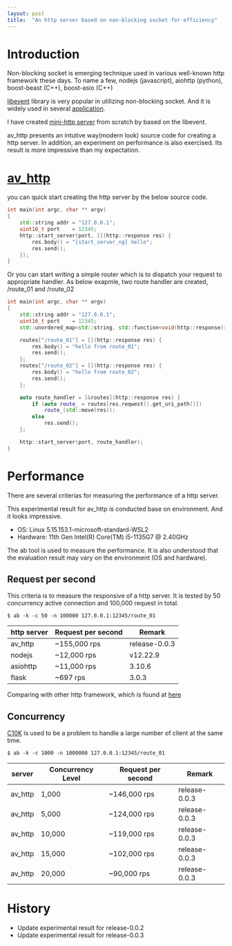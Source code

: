 ```yaml
---
layout: post
title:  "An http server based on non-blocking socket for efficiency"
---
```



# Introduction
Non-blocking socket is emerging technique used in various well-known http framework these days.
To name a few, nodejs (javascript), aiohttp (python), boost-beast (C++), boost-asio (C++)

[libevent](https://https://github.com/libevent/libevent) library is very popular in utilizing non-blocking socket.
And it is widely used in several [application](https://libevent.org/).

I have created [mini-http server](https://github.com/avble/av_http/) from scratch by based on the libevent. 


av_http presents an intutive way(modern look) source code for creating a http server.
In addition, an experiment on performance is also exercised. Its result is more impressive than my expectation.

# [av_http](https://github.com/avble/av_http/)

you can quick start creating the http server by the below source code.

``` cpp
int main(int argc, char ** argv)
{
    std::string addr = "127.0.0.1";
    uint16_t port    = 12345;
    http::start_server(port, [](http::response res) {
        res.body() = "[start_server_ng] hello";
        res.send();
    });
}
```

Or you can start writing a simple router which is to dispatch your request to appropriate handler.
As below exapmle, two route handler are created, /route_01 and /route_02

```cpp
int main(int argc, char ** argv)
{
    std::string addr = "127.0.0.1";
    uint16_t port    = 12345;
    std::unordered_map<std::string, std::function<void(http::response)>> routes;

    routes["/route_01"] = [](http::response res) {
        res.body() = "hello from route_01";
        res.send();
    };
    routes["/route_02"] = [](http::response res) {
        res.body() = "hello from route_02";
        res.send();
    };

    auto route_handler = [&routes](http::response res) {
        if (auto route_ = routes[res.reqwest().get_uri_path()])
            route_(std::move(res));
        else
            res.send();
    };

    http::start_server(port, route_handler);
}

```
# Performance
There are several criterias for measuring the performance of a http server.

This experimental result for av_http is conducted base on environment. And it looks impressive.
* OS: Linux 5.15.153.1-microsoft-standard-WSL2
* Hardware: 11th Gen Intel(R) Core(TM) i5-1135G7 @ 2.40GHz

The ab tool is used to measure the performance. It is also understood that the evaluation result may vary on the environment (OS and hardware). 

## Request per second
This criteria is to measure the responsive of a http server.
It is tested by 50 concurrency active connection and 100,000 request in total.
``` shell
$ ab -k -c 50 -n 100000 127.0.0.1:12345/route_01
```

| http server | Request per second | Remark |
|----|----|---|
| av_http  |      ~155,000 rps      |  release-0.0.3 |
| nodejs   |    ~12,000 rps  | v12.22.9 |
| asiohttp | ~11,000 rps | 3.10.6 |
| flask   | ~697 rps | 3.0.3 |


Comparing with other http framework, which is found at [here](https://github.com/avble/av_http/example/performance)

## Concurrency
[C10K](https://en.wikipedia.org/wiki/C10k_problem) is used to be a problem to handle a large number of client at the same time.


``` shell
$ ab -k -c 1000 -n 1000000 127.0.0.1:12345/route_01
```

|server | Concurrency Level | Request per second | Remark |
|----|----|---|---|
| av_http | 1,000 | ~146,000 rps | release-0.0.3 |
| av_http | 5,000 | ~124,000 rps | release-0.0.3 |
| av_http | 10,000 | ~119,000 rps | release-0.0.3 |
| av_http | 15,000 | ~102,000 rps | release-0.0.3 |
| av_http | 20,000 | ~90,000 rps | release-0.0.3 |

# History
+ Update experimental result for release-0.0.2
+ Update experimental result for release-0.0.3
